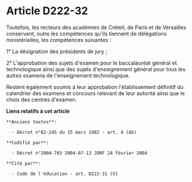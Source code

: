 # Article D222-32

Toutefois, les recteurs des académies de Créteil, de Paris et de Versailles conservent, outre les compétences qu'ils tiennent
de délégations ministérielles, les compétences suivantes :

1° La désignation des présidents de jury ;

2° L'approbation des sujets d'examen pour le baccalauréat général et technologique ainsi que des sujets d'enseignement
général pour tous les autres examens de l'enseignement technologique.

Restent également soumis à leur approbation l'établissement définitif du calendrier des examens et concours relevant de leur
autorité ainsi que le choix des centres d'examen.

**Liens relatifs à cet article**

	**Anciens textes**:

	  - Décret n°82-245 du 15 mars 1982 - art. 4 (Ab)

	**Codifié par**:

	  - Décret n°2004-703 2004-07-13 JORF 24 février 2004

	**Cité par**:

	  - Code de l'éducation - art. D222-31 (V)
